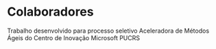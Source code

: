 # Colaboradores
Trabalho desenvolvido para processo seletivo Aceleradora de Métodos Ágeis do Centro de Inovação Microsoft PUCRS
